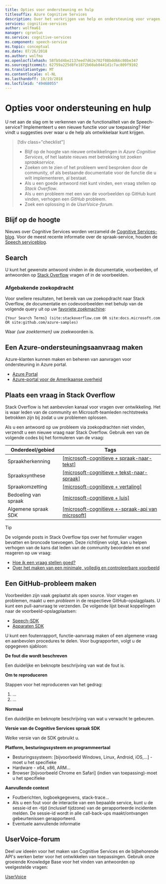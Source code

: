 ```yaml
---
title: Opties voor ondersteuning en hulp
titlesuffix: Azure Cognitive Services
description: Over het verkrijgen van help en ondersteuning voor vragen en problemen bij het maken van toepassingen die zijn geïntegreerd met de Speech-Service
services: cognitive-services
author: wolfma61
manager: cgronlun
ms.service: cognitive-services
ms.component: speech-service
ms.topic: conceptual
ms.date: 07/26/2018
ms.author: wolfma
ms.openlocfilehash: 58fb5d4be2137eed7d62e702f08bdd66c80be347
ms.sourcegitcommit: 62759a225d8fe1872b60ab0441d1c7ac809f9102
ms.translationtype: MT
ms.contentlocale: nl-NL
ms.lasthandoff: 10/19/2018
ms.locfileid: "49468055"
---
```

# <a name="support-and-help-options"></a>Opties voor ondersteuning en hulp

U net aan de slag om te verkennen van de functionaliteit van de Speech-service? Implementeert u een nieuwe functie voor uw toepassing? Hier vindt u suggesties over waar u de help als ontwikkelaar kunt krijgen.

> [!div class="checklist"]
> * Blijf op de hoogte van nieuwe ontwikkelingen in *Azure Cognitive Services*, of het laatste nieuws met betrekking tot zoeken *spraakservice*.
> * Zoeken om te zien of het probleem werd besproken door de community, of als bestaande documentatie voor de functie die u wilt implementeren, al bestaat.
> * Als u een goede antwoord niet kunt vinden, een vraag stellen op *Stack Overflow*.
> * Als u een probleem met een van de voorbeelden op GitHub kunt vinden, verhogen een *GitHub* probleem.
> * Zoek een oplossing in de *UserVoice-forum*.

## <a name="stay-informed"></a>Blijf op de hoogte

Nieuws over Cognitive Services worden verzameld de [Cognitive Services-blog](https://azure.microsoft.com/blog/topics/cognitive-services/). Voor de meest recente informatie over de spraak-service, houden de [Speech serviceblog](https://azure.microsoft.com/blog/tag/speech-service/).

## <a name="search"></a>Search

U kunt het gewenste antwoord vinden in de documentatie, voorbeelden, of antwoorden op [Stack Overflow](https://www.stackoverflow.com) vragen of in de voorbeelden.

### <a name="scoped-search"></a>Afgebakende zoekopdracht

Voor snellere resultaten, het bereik van uw zoekopdracht naar Stack Overflow, de documentatie en codevoorbeelden met behulp van de volgende query uit op uw [favoriete zoekmachine](https://bing.com):

```
{Your Search Terms} (site:stackoverflow.com OR site:docs.microsoft.com OR site:github.com/azure-samples)
```

Waar *{uw zoektermen}* uw zoekwoorden is.

## <a name="create-an-azure-support-request"></a>Een Azure-ondersteuningsaanvraag maken

Azure-klanten kunnen maken en beheren van aanvragen voor ondersteuning in Azure portal.

* [Azure Portal](https://ms.portal.azure.com/#blade/Microsoft_Azure_Support/HelpAndSupportBlade/overview)
* [Azure-portal voor de Amerikaanse overheid](https://portal.azure.us)

## <a name="post-a-question-to-stack-overflow"></a>Plaats een vraag in Stack Overflow

Stack Overflow is het aanbevolen kanaal voor vragen over ontwikkeling. Het is waar leden van de community en Microsoft-teamleden rechtstreeks betrokken zijn bij zodat u uw problemen oplossen.

Als u een antwoord op uw probleem via zoekopdrachten niet vinden, verzendt u een nieuwe vraag naar Stack Overflow. Gebruik een van de volgende codes bij het formuleren van de vraag:

|Onderdeel/gebied  |Tags  |
|---------|---------|
|Spraakherkenning |[[microsoft-cognitieve + spraak-naar-tekst]](http://stackoverflow.com/questions/tagged/microsoft-cognitive+speech-to-text)|
|Spraaksynthese |[[microsoft-cognitieve + tekst-naar-spraak]](http://stackoverflow.com/questions/tagged/microsoft-cognitive+text-to-speech)|
|Spraakomzetting |[[microsoft-cognitieve + vertaling]](http://stackoverflow.com/questions/tagged/microsoft-cognitive+translation)|
|Bedoeling van spraak |[[microsoft-cognitieve + luis]](http://stackoverflow.com/questions/tagged/microsoft-cognitive+luis)|
|Algemene spraak SDK |[[microsoft-cognitieve +-spraak-api van microsoft]](http://stackoverflow.com/questions/tagged/microsoft-cognitive+microsoft-speech-api)|

> [!TIP]
> De volgende posts in Stack Overflow tips over het formulier vragen bevatten en broncode toevoegen. Deze richtlijnen volgt, kan u helpen verhogen van de kans dat leden van de community beoordelen en snel reageren op uw vraag:  
> * [Hoe ik een vraag stellen goed?](https://stackoverflow.com/help/how-to-ask)
> * [Over het maken van een minimale, volledig en controleerbare voorbeeld](https://stackoverflow.com/help/mcve)

## <a name="create-a-github-issue"></a>Een GitHub-probleem maken

Voorbeelden zijn vaak geplaatst als open source. Voor vragen en problemen, maakt u een *probleem* in de respectieve GitHub-opslagplaats. U kunt een pull-aanvraag te verzenden. De volgende lijst bevat koppelingen naar de voorbeeld-opslagplaatsen:

* [Speech-SDK](https://github.com/Azure-Samples/cognitive-services-speech-sdk/issues)
* [Apparaten SDK](https://github.com/Azure-Samples/Cognitive-Services-Speech-Devices-SDK/issues)

U kunt een foutenrapport, functie-aanvraag maken of een algemene vraag en aanbevolen procedures te delen. Voor bugrapporten, volgt u de opgegeven sjabloon:

**De fout die wordt beschreven**

Een duidelijke en beknopte beschrijving van wat de fout is.

**Om te reproduceren**

Stappen voor het reproduceren van het gedrag:
1. ...
2. ...

**Normaal**

Een duidelijke en beknopte beschrijving van wat u verwacht te gebeuren.

**Versie van de Cognitive Services spraak SDK**

Welke versie van de SDK gebruikt u.

**Platform, besturingssysteem en programmeertaal**

 - Besturingssysteem: [bijvoorbeeld Windows, Linux, Android, iOS,...] - moet u het specifieke
 - Hardware - x64, x86, ARM...
 - Browser [bijvoorbeeld Chrome en Safari] (indien van toepassing)-moet u het specifieke

**Aanvullende context**

 - Foutberichten, logboekgegevens, stack-trace...
 - Als u een fout voor de interactie van een bepaalde service, kunt u de sessie-id en -tijd (inclusief tijdzone) van de gerapporteerde incidenten melden. De sessie-id wordt in alle call-back-ups maakt/ontvangen gebeurtenissen gerapporteerd.
 - Eventuele aanvullende informatie


## <a name="uservoice-forum"></a>UserVoice-forum

Deel uw ideeën voor het maken van Cognitive Services en de bijbehorende API's werken beter voor het ontwikkelen van toepassingen. Gebruik onze groeiende Knowledge Base voor het vinden van antwoorden op veelgestelde vragen:

[UserVoice](https://cognitive.uservoice.com/)
